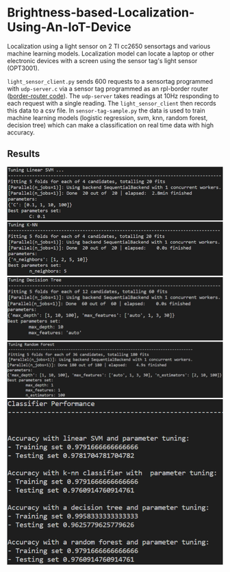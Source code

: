 # Brightness-based-Localization-Using-An-IoT-Device
Localization using a light sensor on 2 TI cc2650 sensortags and various machine learning models.
Localization model can locate a laptop or other electronic devices with a screen using the sensor tag's light sensor (OPT3001).

 `light_sensor_client.py` sends 600 requests to a sensortag programmed with `udp-server.c` via a sensor tag programmed as an rpl-border router ([border-router code](https://github.com/iot-lab/contiki/tree/master/examples/ipv6/rpl-border-router)). The `udp-server` takes readings at 10Hz responding to each request with a single reading. The `light_sensor_client` then records this data to a csv file. In `sensor-tag-sample.py` the data is used to train machine learning models (logistic regression, svm, knn, random forest, decision tree) which can make a classification on real time data with high accuracy.

## Results
![](https://raw.githubusercontent.com/Jon-bon-Jono/Brightness-based-Localization-Using-An-IoT-Device/main/tuning_svm.png)
![](https://raw.githubusercontent.com/Jon-bon-Jono/Brightness-based-Localization-Using-An-IoT-Device/main/tuning_knn.png)
![](https://raw.githubusercontent.com/Jon-bon-Jono/Brightness-based-Localization-Using-An-IoT-Device/main/tuning_decision_tree.PNG)
![](https://raw.githubusercontent.com/Jon-bon-Jono/Brightness-based-Localization-Using-An-IoT-Device/main/tuning_random_forest.PNG)
![](https://raw.githubusercontent.com/Jon-bon-Jono/Brightness-based-Localization-Using-An-IoT-Device/main/classifier_performance.png)
